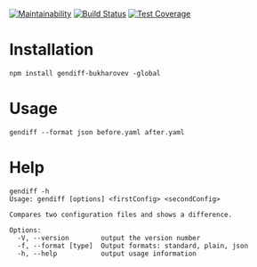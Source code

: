 [![Maintainability](https://api.codeclimate.com/v1/badges/90617fa24b6166d89156/maintainability)](https://codeclimate.com/github/bukharovev/project-lvl2-s455/maintainability)
[![Build Status](https://travis-ci.org/bukharovev/project-lvl2-s455.svg?branch=master)](https://travis-ci.org/bukharovev/project-lvl2-s455)
[![Test Coverage](https://api.codeclimate.com/v1/badges/90617fa24b6166d89156/test_coverage)](https://codeclimate.com/github/bukharovev/project-lvl2-s455/test_coverage)

Installation
======
```
npm install gendiff-bukharovev -global
```
Usage
=====
```
gendiff --format json before.yaml after.yaml
```

Help
=====
```
gendiff -h
Usage: gendiff [options] <firstConfig> <secondConfig>

Compares two configuration files and shows a difference.

Options:
  -V, --version        output the version number
  -f, --format [type]  Output formats: standard, plain, json
  -h, --help           output usage information
```
